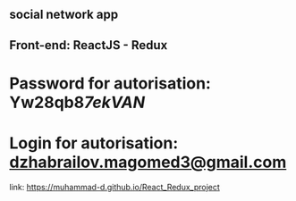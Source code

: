 ## social network app

## Front-end: ReactJS - Redux

# Password for autorisation: Yw28qb8*7ekVAN*

# Login for autorisation: dzhabrailov.magomed3@gmail.com

link: https://muhammad-d.github.io/React_Redux_project

